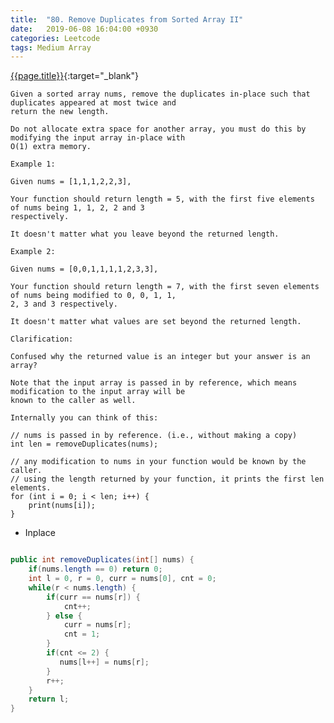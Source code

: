 ```yaml
---
title:  "80. Remove Duplicates from Sorted Array II"
date:   2019-06-08 16:04:00 +0930
categories: Leetcode
tags: Medium Array
---
```


[{{page.title}}](https://leetcode.com/problems/remove-duplicates-from-sorted-array-ii/){:target="_blank"}

    Given a sorted array nums, remove the duplicates in-place such that duplicates appeared at most twice and
    return the new length.

    Do not allocate extra space for another array, you must do this by modifying the input array in-place with
    O(1) extra memory.

    Example 1:

    Given nums = [1,1,1,2,2,3],

    Your function should return length = 5, with the first five elements of nums being 1, 1, 2, 2 and 3
    respectively.

    It doesn't matter what you leave beyond the returned length.

    Example 2:

    Given nums = [0,0,1,1,1,1,2,3,3],

    Your function should return length = 7, with the first seven elements of nums being modified to 0, 0, 1, 1,
    2, 3 and 3 respectively.

    It doesn't matter what values are set beyond the returned length.

    Clarification:

    Confused why the returned value is an integer but your answer is an array?

    Note that the input array is passed in by reference, which means modification to the input array will be
    known to the caller as well.

    Internally you can think of this:

    // nums is passed in by reference. (i.e., without making a copy)
    int len = removeDuplicates(nums);

    // any modification to nums in your function would be known by the caller.
    // using the length returned by your function, it prints the first len elements.
    for (int i = 0; i < len; i++) {
        print(nums[i]);
    }



* Inplace

```java

public int removeDuplicates(int[] nums) {
    if(nums.length == 0) return 0;
    int l = 0, r = 0, curr = nums[0], cnt = 0;
    while(r < nums.length) {
        if(curr == nums[r]) {
            cnt++;
        } else {
            curr = nums[r];
            cnt = 1;
        }
        if(cnt <= 2) {
           nums[l++] = nums[r];
        }
        r++;
    }
    return l;
}
```
